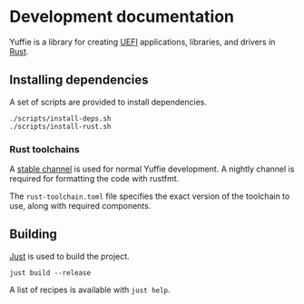 # Development documentation

Yuffie is a library for creating [UEFI] applications, libraries, and drivers
in [Rust].

## Installing dependencies

A set of scripts are provided to install dependencies.

```
./scripts/install-deps.sh
./scripts/install-rust.sh
```

### Rust toolchains

A [stable channel][channels] is used for normal Yuffie development. A nightly
channel is required for formatting the code with rustfmt.

The `rust-toolchain.toml` file specifies the exact version of the toolchain to
use, along with required components.

## Building

[Just][just] is used to build the project.

```
just build --release
```

A list of recipes is available with `just help`.


[Rust]: https://www.rust-lang.org/
[UEFI]: https://en.wikipedia.org/wiki/UEFI
[channels]: https://rust-lang.github.io/rustup/concepts/channels.html
[just]: https://github.com/casey/just
